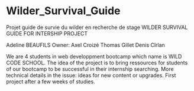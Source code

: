 # Wilder_Survival_Guide
Projet guide de survie du wilder en recherche de stage
WILDER SURVIVAL GUIDE FOR INTERSHIP PROJECT

Adeline BEAUFILS
Owner: Axel Croizé
Thomas Gillet
Denis Cîrlan

We are 4 students in web developpment bootcamp which name is WILD CODE SCHOOL. 
The idea of the project is to bring ressources for students of our bootcamp to be successful in their internship searching.
More technical details in the issue: ideas for new content or upgrades.
First project after a few weeks of studies.
